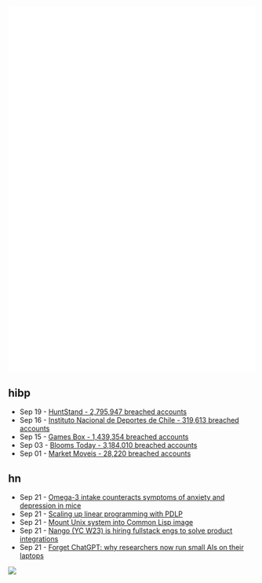 ![Metrics](https://raw.githubusercontent.com/phixion/phixion/master/metrics.svg)

## hibp

<!--
for https://github.com/phixion/phixion/blob/main/.github/workflows/feeds.yml
-->
<!--START_SECTION:haveibeenpwnd-->
- Sep 19 - [HuntStand - 2,795,947 breached accounts](https://haveibeenpwned.com/PwnedWebsites#HuntStand)
- Sep 16 - [Instituto Nacional de Deportes de Chile - 319,613 breached accounts](https://haveibeenpwned.com/PwnedWebsites#InstitutoNacionalDeDeportesDeChile)
- Sep 15 - [Games Box - 1,439,354 breached accounts](https://haveibeenpwned.com/PwnedWebsites#GamesBox)
- Sep 03 - [Blooms Today - 3,184,010 breached accounts](https://haveibeenpwned.com/PwnedWebsites#BloomsToday)
- Sep 01 - [Market Moveis - 28,220 breached accounts](https://haveibeenpwned.com/PwnedWebsites#MarketMoveis)
<!--END_SECTION:haveibeenpwnd-->

## hn

<!--
for https://github.com/phixion/phixion/blob/main/.github/workflows/feeds.yml
-->
<!--START_SECTION:hn-->
- Sep 21 - [Omega-3 intake counteracts symptoms of anxiety and depression in mice](https://www.psypost.org/omega-3-fatty-acid-intake-counteracts-symptoms-of-stress-induced-anxiety-and-depression-in-mice/)
- Sep 21 - [Scaling up linear programming with PDLP](https://research.google/blog/scaling-up-linear-programming-with-pdlp/)
- Sep 21 - [Mount Unix system into Common Lisp image](https://github.com/PuellaeMagicae/unix-in-lisp/blob/master/TUTORIAL.org)
- Sep 21 - [Nango (YC W23) is hiring fullstack engs to solve product integrations](https://www.nango.dev/jobs)
- Sep 21 - [Forget ChatGPT: why researchers now run small AIs on their laptops](https://www.nature.com/articles/d41586-024-02998-y)
<!--END_SECTION:hn-->

<!--
for https://yhype.me
-->
![](https://hit.yhype.me/github/profile?user_id=13013670)
